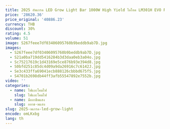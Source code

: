 ```yaml
---
title: 2025 อัพเกรด LED Grow Light Bar 1000W High Yield ไดโอด LM301H EVO Full Spectrum สําหรับพืชในร่มเรือนกระจก Veg Bloom
price: '28620.36'
price_original: '40886.23'
currency: THB
discount: 30%
rating: 4.5
volume: 51
image: S267feee7df03406095760b9beddb9ab7D.jpg
images:
  - S267feee7df03406095760b9beddb9ab7D.jpg
  - S21a0ba719dd5416284b3d3daa0eb3a04o.jpg
  - Sc75217619c1d43169e5ce876b93e394d8.jpg
  - S0bfd251c85dc4d09a9da26916c7c6142J.jpg
  - Se3c433ffa69041ecb888126cbbbd675fS.jpg
  - S4701b2698db44ff3afb55547892e7552b.jpg
video: ''
categories:
  - name: ไฟและโคมไฟ
    slug: ไฟและโคมไฟ
  - name: มืออาชีพแสง
    slug: ออาช-พแสง
slug: 2025-พเกรด-led-grow-light
encode: omLKxbg
lang: th
---
```

  